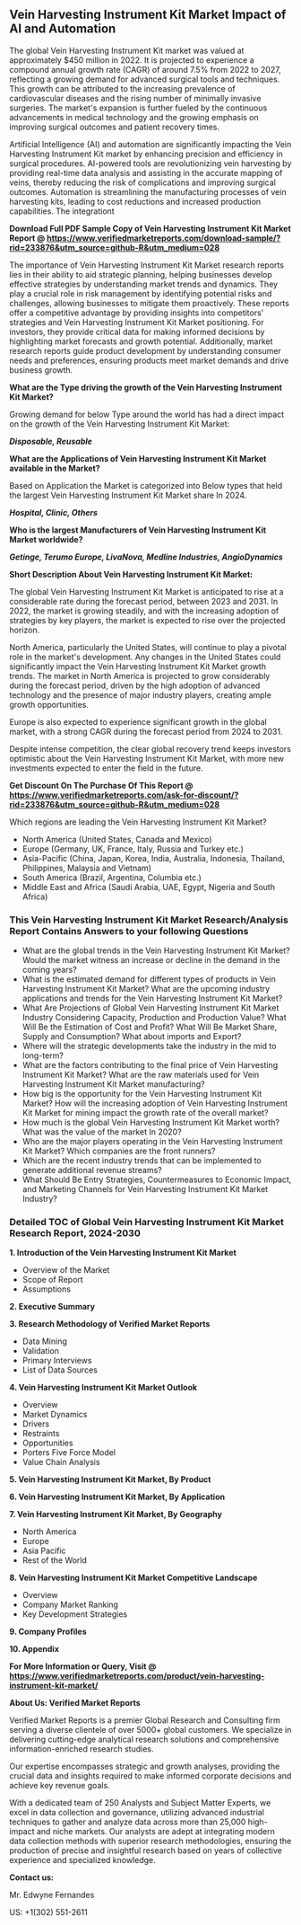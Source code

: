 <h2>Vein Harvesting Instrument Kit Market Impact of AI and Automation</h2><p>The global Vein Harvesting Instrument Kit market was valued at approximately $450 million in 2022. It is projected to experience a compound annual growth rate (CAGR) of around 7.5% from 2022 to 2027, reflecting a growing demand for advanced surgical tools and techniques. This growth can be attributed to the increasing prevalence of cardiovascular diseases and the rising number of minimally invasive surgeries. The market's expansion is further fueled by the continuous advancements in medical technology and the growing emphasis on improving surgical outcomes and patient recovery times.</p><p>Artificial Intelligence (AI) and automation are significantly impacting the Vein Harvesting Instrument Kit market by enhancing precision and efficiency in surgical procedures. AI-powered tools are revolutionizing vein harvesting by providing real-time data analysis and assisting in the accurate mapping of veins, thereby reducing the risk of complications and improving surgical outcomes. Automation is streamlining the manufacturing processes of vein harvesting kits, leading to cost reductions and increased production capabilities. The integrationt</p><p id="" class=""><strong>Download Full PDF Sample Copy of Vein Harvesting Instrument Kit Market Report @ <a href="https://www.verifiedmarketreports.com/download-sample/?rid=233876&utm_source=github-R&utm_medium=028" target="_blank">https://www.verifiedmarketreports.com/download-sample/?rid=233876&utm_source=github-R&utm_medium=028</a></strong></p><p>The importance of&nbsp;Vein Harvesting Instrument Kit Market research reports lies in their ability to aid strategic planning, helping businesses develop effective strategies by understanding market trends and dynamics. They play a crucial role in risk management by identifying potential risks and challenges, allowing businesses to mitigate them proactively. These reports offer a competitive advantage by providing insights into competitors' strategies and Vein Harvesting Instrument Kit Market positioning. For investors, they provide critical data for making informed decisions by highlighting market forecasts and growth potential. Additionally, market research reports guide product development by understanding consumer needs and preferences, ensuring products meet market demands and drive business growth.</p><p><strong>What are the&nbsp;Type driving the growth of the Vein Harvesting Instrument Kit Market?</strong></p><p id="" class="">Growing demand for below Type around the world has had a direct impact on the growth of the Vein Harvesting Instrument Kit Market:</p><em><strong>Disposable, Reusable</strong></em></p><strong>What are the&nbsp;Applications&nbsp;of Vein Harvesting Instrument Kit Market available in the Market?</strong></p><p id="" class="">Based on Application the Market is categorized into Below types that held the largest Vein Harvesting Instrument Kit Market share In 2024.</p><em><strong>Hospital, Clinic, Others</strong></em></p><strong>Who is the largest Manufacturers of Vein Harvesting Instrument Kit Market worldwide?</strong></p><p><em><strong>Getinge, Terumo Europe, LivaNova, Medline Industries, AngioDynamics</strong></em></p><p id="" class=""><strong>Short Description About Vein Harvesting Instrument Kit Market:</strong></p><p>The global Vein Harvesting Instrument Kit Market is anticipated to rise at a considerable rate during the forecast period, between 2023 and 2031. In 2022, the market is growing steadily, and with the increasing adoption of strategies by key players, the market is expected to rise over the projected horizon.</p><p>North America, particularly the United States, will continue to play a pivotal role in the market's development. Any changes in the United States could significantly impact the Vein Harvesting Instrument Kit Market growth trends. The market in North America is projected to grow considerably during the forecast period, driven by the high adoption of advanced technology and the presence of major industry players, creating ample growth opportunities.</p><p>Europe is also expected to experience significant growth in the global market, with a strong CAGR during the forecast period from 2024 to 2031.</p><p>Despite intense competition, the clear global recovery trend keeps investors optimistic about the Vein Harvesting Instrument Kit Market, with more new investments expected to enter the field in the future.</p><p id="" class=""><strong>Get Discount On The Purchase Of This Report @ <a href="https://www.verifiedmarketreports.com/ask-for-discount/?rid=233876&utm_source=github-R&utm_medium=028" target="_blank">https://www.verifiedmarketreports.com/ask-for-discount/?rid=233876&utm_source=github-R&utm_medium=028</a></strong></p>Which regions are leading the Vein Harvesting Instrument Kit Market?</p><ul><li>North America (United States, Canada and Mexico)</li><li>Europe (Germany, UK, France, Italy, Russia and Turkey etc.)</li><li>Asia-Pacific (China, Japan, Korea, India, Australia, Indonesia, Thailand, Philippines, Malaysia and Vietnam)</li><li>South America (Brazil, Argentina, Columbia etc.)</li><li>Middle East and Africa (Saudi Arabia, UAE, Egypt, Nigeria and South Africa)</li></ul><h3 id="" class="">This Vein Harvesting Instrument Kit Market Research/Analysis Report Contains Answers to your following Questions</h3><ul><li>What are the global trends in the Vein Harvesting Instrument Kit Market? Would the market witness an increase or decline in the demand in the coming years?</li><li>What is the estimated demand for different types of products in Vein Harvesting Instrument Kit Market? What are the upcoming industry applications and trends for the Vein Harvesting Instrument Kit Market?</li><li>What Are Projections of Global Vein Harvesting Instrument Kit Market Industry Considering Capacity, Production and Production Value? What Will Be the Estimation of Cost and Profit? What Will Be Market Share, Supply and Consumption? What about imports and Export?</li><li>Where will the strategic developments take the industry in the mid to long-term?</li><li>What are the factors contributing to the final price of Vein Harvesting Instrument Kit Market? What are the raw materials used for Vein Harvesting Instrument Kit Market manufacturing?</li><li>How big is the opportunity for the Vein Harvesting Instrument Kit Market? How will the increasing adoption of Vein Harvesting Instrument Kit Market for mining impact the growth rate of the overall market?</li><li>How much is the global Vein Harvesting Instrument Kit Market worth? What was the value of the market In 2020?</li><li>Who are the major players operating in the Vein Harvesting Instrument Kit Market? Which companies are the front runners?</li><li>Which are the recent industry trends that can be implemented to generate additional revenue streams?</li><li>What Should Be Entry Strategies, Countermeasures to Economic Impact, and Marketing Channels for Vein Harvesting Instrument Kit Market Industry?</li></ul><h3 id="" class="">Detailed TOC of Global Vein Harvesting Instrument Kit Market Research Report, 2024-2030</h3><p id="" class=""><strong>1. Introduction of the Vein Harvesting Instrument Kit Market</strong></p><ul><li>Overview of the Market</li><li>Scope of Report</li><li>Assumptions</li></ul><p id="" class=""><strong>2. Executive Summary</strong></p><p id="" class=""><strong>3. Research Methodology of Verified Market Reports</strong></p><ul><li>Data Mining</li><li>Validation</li><li>Primary Interviews</li><li>List of Data Sources</li></ul><p id="" class=""><strong>4. Vein Harvesting Instrument Kit Market Outlook</strong></p><ul><li>Overview</li><li>Market Dynamics</li><li>Drivers</li><li>Restraints</li><li>Opportunities</li><li>Porters Five Force Model</li><li>Value Chain Analysis</li></ul><p id="" class=""><strong>5. Vein Harvesting Instrument Kit Market, By Product</strong></p><p id="" class=""><strong>6. Vein Harvesting Instrument Kit Market, By Application</strong></p><p id="" class=""><strong>7. Vein Harvesting Instrument Kit Market, By Geography</strong></p><ul><li>North America</li><li>Europe</li><li>Asia Pacific</li><li>Rest of the World</li></ul><p id="" class=""><strong>8. Vein Harvesting Instrument Kit Market Competitive Landscape</strong></p><ul><li>Overview</li><li>Company Market Ranking</li><li>Key Development Strategies</li></ul><p id="" class=""><strong>9. Company Profiles</strong></p><p id="" class=""><strong>10. Appendix</strong></p><p id="" class=""><strong>For More Information or Query, Visit @ <a href="https://www.verifiedmarketreports.com/product/vein-harvesting-instrument-kit-market/" target="_blank">https://www.verifiedmarketreports.com/product/vein-harvesting-instrument-kit-market/</a></strong></p><p id="" class=""><strong>About Us: Verified Market Reports</strong></p><p id="" class="">Verified Market Reports is a premier Global Research and Consulting firm serving a diverse clientele of over 5000+ global customers. We specialize in delivering cutting-edge analytical research solutions and comprehensive information-enriched research studies.</p><p id="" class="">Our expertise encompasses strategic and growth analyses, providing the crucial data and insights required to make informed corporate decisions and achieve key revenue goals.</p><p id="" class="">With a dedicated team of 250 Analysts and Subject Matter Experts, we excel in data collection and governance, utilizing advanced industrial techniques to gather and analyze data across more than 25,000 high-impact and niche markets. Our analysts are adept at integrating modern data collection methods with superior research methodologies, ensuring the production of precise and insightful research based on years of collective experience and specialized knowledge.</p><p id="" class=""><strong>Contact us:</strong></p><p id="" class="">Mr. Edwyne Fernandes</p><p id="" class="">US: +1(302) 551-2611</p>